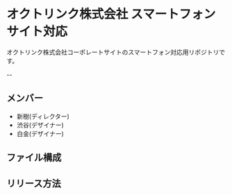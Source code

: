 # オクトリンク株式会社 スマートフォンサイト対応
オクトリンク株式会社コーポレートサイトのスマートフォン対応用リポジトリです。

--

## メンバー
* 新樹(ディレクター)
* 渋谷(デザイナー)
* 白金(デザイナー)

## ファイル構成

## リリース方法
